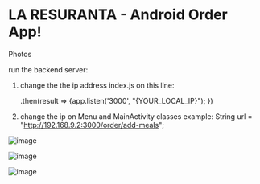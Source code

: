 # LA RESURANTA - Android Order App!

Photos
  
run the backend server:
  
  1. change the the ip address index.js on this line:
  
        .then(result => {app.listen('3000', "{YOUR_LOCAL_IP}"); })
  
  2. change the ip on Menu and MainActivity classes 
 example:  String url = "http://192.168.9.2:3000/order/add-meals";
  
  
![image](https://user-images.githubusercontent.com/48179479/157681228-8df15ff8-6c94-467e-a423-a18c867ee064.png)



![image](https://user-images.githubusercontent.com/48179479/157681270-8c2b1c21-992b-42ce-bb15-14914db4bf8b.png)
  
  
  
![image](https://user-images.githubusercontent.com/48179479/157681596-f23a68db-710e-4f12-adec-bc79fbc6b38f.png)

